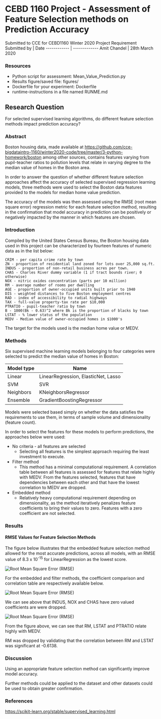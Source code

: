 # CEBD 1160 Project - Assessment of Feature Selection methods on Prediction Accuracy
Submitted to CCE for CEBD1160 Winter 2020 Project Requirement 
Submitted by | Date
------------ | -------------
Amit Chandel | 28th March 2020
### Resources
* Python script for assessment: Mean_Value_Prediction.py
* Results figure/saved file: figures/
* Dockerfile for your experiment: Dockerfile
* runtime-instructions in a file named RUNME.md

## Research Question
For selected supervised learning algorithms, do different feature selection methods impact prediction accuracy?

### Abstract

Boston housing data, made available at https://github.com/cce-bigdataintro-1160/winter2020-code/tree/master/3-python-homework/boston among 
other sources, contains features varying from pupil-teacher ratios to pollution levels that relate in varying degree to the median value of 
homes in the Boston area.

In order to answer the question of whether different feature selection approaches affect the accuracy of selected supervised regression
learning models, three methods were used to select the Boston data features provided to the models for median home value prediction. 

The accuracy of the models was then assessed using the RMSE (root mean square error) regression metric for each feature selection method, 
resulting in the confirmation that model accuracy in prediction can be positively or negatively impacted by the manner in which 
features are chosen.

### Introduction

Compiled by the United States Census Bureau, the Boston housing data used in this project can be characterized by fourteen features of numeric
data as in the list below:


    CRIM - per capita crime rate by town
    ZN - proportion of residential land zoned for lots over 25,000 sq.ft.
    INDUS - proportion of non-retail business acres per town.
    CHAS - Charles River dummy variable (1 if tract bounds river; 0 otherwise)
    NOX - nitric oxides concentration (parts per 10 million)
    RM - average number of rooms per dwelling
    AGE - proportion of owner-occupied units built prior to 1940
    DIS - weighted distances to five Boston employment centres
    RAD - index of accessibility to radial highways
    TAX - full-value property-tax rate per $10,000
    PTRATIO - pupil-teacher ratio by town
    B - 1000(Bk - 0.63)^2 where Bk is the proportion of blacks by town
    LSTAT - % lower status of the population
    MEDV - Median value of owner-occupied homes in $1000's
  
The target for the models used is the median home value or MEDV.

### Methods

Six supervised machine learning models belonging to four categories were selected to predict the median value of homes in Boston:

Model type    | Name
------------  | -------------
Linear        | LinearRegression, ElasticNet, Lasso
SVM           | SVR
Neighbors     | KNeighborsRegressor
Ensemble      | GradientBoostingRegressor

Models were selected based simply on whether the data satisfies the requirements to use them, in terms of sample volume and dimensionality (feature count).

In order to select the features for these models to perform predictions, the approaches below were used:

* No criteria - all features are selected
  * Selecting all features is the simplest approach requiring the least investment to execute.
* Filter method
  * This method has a minimal computational requirement.  A correlation table between all features is assessed for features that relate highly with MEDV.  From the features selected, features that have dependencies between each other and that have the lowest correlation to MEDV are dropped.
* Embedded method
  * Relatively heavy computational requirement depending on dimensionality, as the method iteratively penalizes feature coefficients to bring their values to zero.  Features with a zero coefficient are not selected.

### Results
#### RMSE Values for Feature Selection Methods

The figure below illustrates that the embedded feature selection method allowed for the most accurate predictions, across all models, with an RMSE value of 8.3 x 10<sup>-15</sup> for LinearRegression as the lowest score.

![Root Mean Square Error (RMSE)](https://github.com/AChandel500/cebd_1160_project/blob/master/figures/RMSE_heatmap.png)

For the embedded and filter methods, the coefficient comparison and correlation table are respectively available below.

![Root Mean Square Error (RMSE)](https://github.com/AChandel500/cebd_1160_project/blob/master/figures/embed_method_coeffs.png)

We can see above that INDUS, NOX and CHAS have zero valued coefficients are were dropped.

![Root Mean Square Error (RMSE)](https://github.com/AChandel500/cebd_1160_project/blob/master/figures/whole_corr_plot.png)

From the figure above, we can see that RM, LSTAT and PTRATIO relate highly with MEDV.  

RM was dropped by validating that the correlation between RM and LSTAT was significant at -0.6138.

### Discussion
Using an appropriate feature selection method can significantly improve model accuracy.

Further methods could be applied to the dataset and other datasets could be used to obtain greater confirmation.

### References

https://scikit-learn.org/stable/supervised_learning.html

